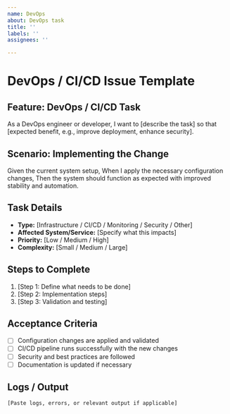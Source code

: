 ```yaml
---
name: DevOps
about: DevOps task
title: ''
labels: ''
assignees: ''

---
```


# DevOps / CI/CD Issue Template

## Feature: DevOps / CI/CD Task
As a DevOps engineer or developer, I want to [describe the task] so that [expected benefit, e.g., improve deployment, enhance security].

## Scenario: Implementing the Change
Given the current system setup,
When I apply the necessary configuration changes,
Then the system should function as expected with improved stability and automation.

## Task Details
- **Type:** [Infrastructure / CI/CD / Monitoring / Security / Other]
- **Affected System/Service:** [Specify what this impacts]
- **Priority:** [Low / Medium / High]
- **Complexity:** [Small / Medium / Large]

## Steps to Complete
1. [Step 1: Define what needs to be done]
2. [Step 2: Implementation steps]
3. [Step 3: Validation and testing]

## Acceptance Criteria
- [ ] Configuration changes are applied and validated
- [ ] CI/CD pipeline runs successfully with the new changes
- [ ] Security and best practices are followed
- [ ] Documentation is updated if necessary

## Logs / Output
```plaintext
[Paste logs, errors, or relevant output if applicable]
